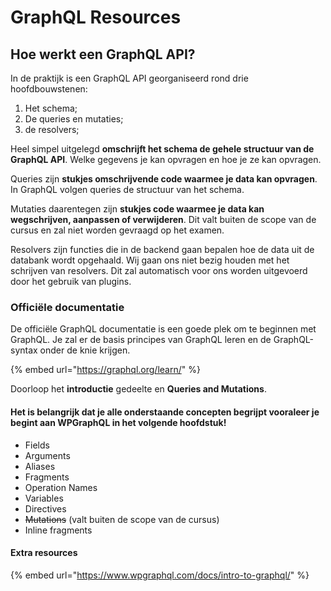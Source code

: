 # GraphQL Resources

## Hoe werkt een GraphQL API?

In de praktijk is een GraphQL API georganiseerd rond drie hoofdbouwstenen: 

1. Het schema;
2. De queries en mutaties;
3. de resolvers;

Heel simpel uitgelegd **omschrijft het schema de gehele structuur van de GraphQL API**. Welke gegevens je kan opvragen en hoe je ze kan opvragen.

Queries zijn **stukjes omschrijvende code waarmee je data kan opvragen**. In GraphQL volgen queries de structuur van het schema.

Mutaties daarentegen zijn **stukjes code waarmee je data kan wegschrijven, aanpassen of verwijderen**. Dit valt buiten de scope van de cursus en zal niet worden gevraagd op het examen.

Resolvers zijn functies die in de backend gaan bepalen hoe de data uit de databank wordt opgehaald. Wij gaan ons niet bezig houden met het schrijven van resolvers. Dit zal automatisch voor ons worden uitgevoerd door het gebruik van plugins. 

### Officiële documentatie

De officiële GraphQL documentatie is een goede plek om te beginnen met GraphQL. Je zal er de basis principes van GraphQL leren en de GraphQL-syntax onder de knie krijgen.

{% embed url="https://graphql.org/learn/" %}

Doorloop het **introductie** gedeelte en **Queries and Mutations**. 

#### Het is belangrijk dat je alle onderstaande concepten begrijpt vooraleer je begint aan WPGraphQL in het volgende hoofdstuk!

* Fields
* Arguments
* Aliases
* Fragments
* Operation Names
* Variables
* Directives
* ~~Mutations~~ \(valt buiten de scope van de cursus\)
* Inline fragments

#### Extra resources

{% embed url="https://www.wpgraphql.com/docs/intro-to-graphql/" %}

